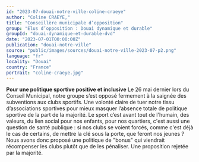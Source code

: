 ```yaml
---
id: "2023-07-douai-notre-ville-coline-craeye"
author: "Coline CRAEYE,"
title: "Conseillère municipale d’opposition"
group: "Élus d’opposition : Douai dynamique et durable"
groupId: "douai-dynamique-et-durable-dvd"
date: "2023-07-01T00:00:00Z"
publication: "douai-notre-ville"
source: "public/images/sources/douai-notre-ville-2023-07-p2.png"
language: "fr"
locality: "Douai"
country: "France"
portrait: "coline-craeye.jpg"
---
```


**Pour une politique sportive positive et inclusive**
Le 26 mai dernier lors du Conseil Municipal, notre groupe s’est opposé fermement à la saignée des subventions aux clubs sportifs. Une volonté claire de tuer notre tissu d’associations sportives pour mieux masquer l’absence totale de politique sportive de la part de la majorité.
Le sport c’est avant tout de l'humain, des valeurs, du lien social pour nos enfants, pour nos quartiers, c'est aussi une question de santé publique : si nos clubs se voient forcés, comme c'est déjà le cas de certains, de mettre la clé sous la porte, que feront nos jeunes ?
Nous avons donc proposé une politique de "bonus" qui viendrait récompenser les clubs plutôt que de les pénaliser.
Une proposition rejetée par la majorité.
